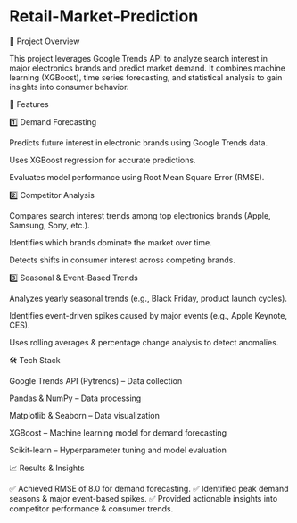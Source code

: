 # Retail-Market-Prediction


 📌 Project Overview

This project leverages Google Trends API to analyze search interest in major electronics brands and predict market demand. It combines machine learning (XGBoost), time series forecasting, and statistical analysis to gain insights into consumer behavior.

🚀 Features

1️⃣ Demand Forecasting

Predicts future interest in electronic brands using Google Trends data.

Uses XGBoost regression for accurate predictions.

Evaluates model performance using Root Mean Square Error (RMSE).

2️⃣ Competitor Analysis

Compares search interest trends among top electronics brands (Apple, Samsung, Sony, etc.).

Identifies which brands dominate the market over time.

Detects shifts in consumer interest across competing brands.

3️⃣ Seasonal & Event-Based Trends

Analyzes yearly seasonal trends (e.g., Black Friday, product launch cycles).

Identifies event-driven spikes caused by major events (e.g., Apple Keynote, CES).

Uses rolling averages & percentage change analysis to detect anomalies.

🛠️ Tech Stack

Google Trends API (Pytrends) – Data collection

Pandas & NumPy – Data processing

Matplotlib & Seaborn – Data visualization

XGBoost – Machine learning model for demand forecasting

Scikit-learn – Hyperparameter tuning and model evaluation


📈 Results & Insights

✅ Achieved RMSE of 8.0 for demand forecasting.
✅ Identified peak demand seasons & major event-based spikes.
✅ Provided actionable insights into competitor performance & consumer trends.

